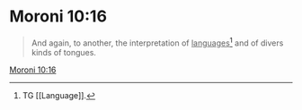 # Moroni 10:16

> And again, to another, the interpretation of <u>languages</u>[^a] and of divers kinds of tongues.

[Moroni 10:16](https://www.churchofjesuschrist.org/study/scriptures/bofm/moro/10?lang=eng&id=p16#p16)


[^a]: TG [[Language]].
